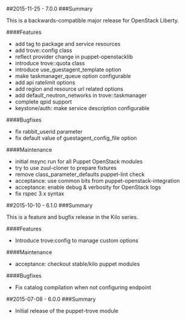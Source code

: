 ##2015-11-25 - 7.0.0
###Summary

This is a backwards-compatible major release for OpenStack Liberty.

####Features
- add tag to package and service resources
- add trove::config class
- reflect provider change in puppet-openstacklib
- introduce trove::quota class
- introduce use_guestagent_template option
- make taskmanager_queue option configurable
- add api ratelimit options
- add region and resource url related options
- add default_neutron_networks in trove::taskmanager
- complete qpid support
- keystone/auth: make service description configurable

####Bugfixes
- fix rabbit_userid parameter
- fix default value of guestagent_config_file option

####Maintenance
- initial msync run for all Puppet OpenStack modules
- try to use zuul-cloner to prepare fixtures
- remove class_parameter_defaults puppet-lint check
- acceptance: use common bits from puppet-openstack-integration
- acceptance: enable debug & verbosity for OpenStack logs
- fix rspec 3.x syntax

##2015-10-10 - 6.1.0
###Summary

This is a feature and bugfix release in the Kilo series.

####Features
- Introduce trove:config to manage custom options

####Maintenance
- acceptance: checkout stable/kilo puppet modules

####Bugfixes
- Fix catalog compilation when not configuring endpoint

##2015-07-08 - 6.0.0
###Summary

- Initial release of the puppet-trove module
